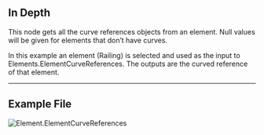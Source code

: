 ## In Depth
This node gets all the curve references objects from an element.  Null values will be given for elements that don’t have curves.

In this example an element (Railing) is selected and used as the input to Elements.ElementCurveReferences.  The outputs are the curved reference of that element.

___
## Example File

![Element.ElementCurveReferences](./Revit.Elements.Element.ElementCurveReferences_img.jpg)